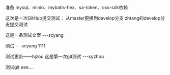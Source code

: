 准备 mysql、minio、mybatis-flex、sa-token、oss-sdk依赖

这次是一次GitHub提交测试：
从master更换到develop分支
zhtang的develop分支提交测试

这是一条测试文案 ---scyang

测试 ---scyang
1111

测试更新——hjzou
这是第一次git测试 ---xyzhou



测试git
eee....